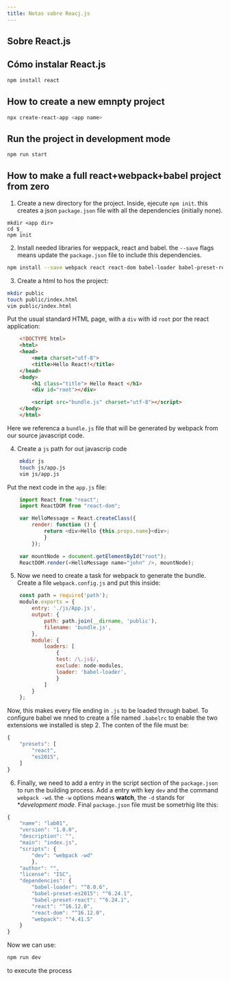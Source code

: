 ```yaml
---
title: Notas sobre Reacj.js
---
```


## Sobre React.js

## Cómo instalar React.js

```bash
npm install react
```

## How to create a new emnpty project

```bash
npx create-react-app <app name>
```

## Run the project in development mode

```bash
npm run start
```

## How to make a full react+webpack+babel project from zero

1) Create a new directory for the project. Inside, ejecute `npm init`. this
creates a json `package.json` file with all the dependencies (initially none).

```
mkdir <app dir>
cd $_
npm init
```

2) Install needed libraries for weppack, react and babel. the `--save` flags
means update the `package.json` file to include this dependencies.

```bash
npm install --save webpack react react-dom babel-loader babel-preset-react babel-preset-es2015
```

3) Create a html to hos the project:

```bash
mkdir public
touch public/index.html
vim public/index.html
```

Put the usual standard HTML page, with a `div` with id `root` por the react application:


```html
    <!DOCTYPE html>
    <html>
    <head>
        <meta charset="utf-8">
        <title>Hello React!</title>
    </head>
    <body>
        <h1 class="title"> Hello React </h1>
        <div id="root"></div>

        <script src="bundle.js" charset="utf-8"></script>
    </body>
    </html>
```

Here we referenca a `bundle.js` file that will be generated by webpack from
our source javascript code.

4) Create a `js` path for out javascrip code

```bash
    mkdir js
    touch js/app.js
    vim js/app.js
```

Put the next code in the `app.js` file:

```javascript
    import React from "react";
    import ReactDOM from "react-dom";

    var HelloMessage = React.createClass({
        render: function () {
            return <div>Hello {this.props.name}<div>;
            }
        });

    var mountNode = document.getElementById("root");
    ReactDOM.render(<HelloMessage name="john" />, mountNode);
```

5) Now we need to create a task for webpack to generate the bundle. Create a
file `webpack.config.js` and put this inside:


```javascript
    const path = require('path');
    module.exports = {
        entry: './js/App.js',
        output: {
            path: path.join(__dirname, 'public'),
            filename: 'bundle.js',
        },
        module: {
            loaders: [
                {
                test: /\.js$/,
                exclude: node-modules,
                loader: 'babel-loader',
                }
            ]
        }
    };
```

Now, this makes every file ending in `.js` to be loaded through babel. To configure
babel we nned to create a file named `.babelrc` to enable the two extensions
we installed is step 2. The conten of the file must be:

```javascript
{
    "presets": [
        "react",
        "es2015",
    ]
}
```

    
6) Finally, we need to add a entry in the script section of the `package.json` to
run the building process. Add a entry with key `dev` and the command `webpack -wd`.
the `-w` options means **watch**, the `-d` stands for **development mode*. Final 
`package.json` file must be sometrhig lite this:

   
```javascript
{
    "name": "lab01",
    "version": "1.0.0",
    "description": "",
    "main": "index.js",
    "scripts": {
        "dev": "webpack -wd"
        },
    "author": "",
    "license": "ISC",
    "dependencies": {
        "babel-loader": "^8.0.6",
        "babel-preset-es2015": "^6.24.1",
        "babel-preset-react": "^6.24.1",
        "react": "^16.12.0",
        "react-dom": "^16.12.0",
        "webpack": "^4.41.5"
    }
}
```

Now we can use:

```bash
npm run dev
```

to execute the process


